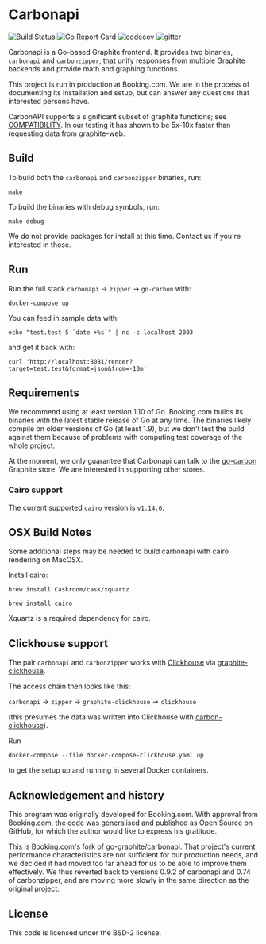 # Carbonapi

[![Build Status](https://travis-ci.com/bookingcom/carbonapi.svg?branch=master)](https://travis-ci.com/bookingcom/carbonapi)
[![Go Report Card](https://goreportcard.com/badge/github.com/bookingcom/carbonapi)](https://goreportcard.com/report/github.com/bookingcom/carbonapi)
[![codecov](https://codecov.io/gh/bookingcom/carbonapi/branch/master/graph/badge.svg)](https://codecov.io/gh/bookingcom/carbonapi)
[![gitter](https://img.shields.io/badge/chat-on%20gitter-green.svg)](https://gitter.im/carbonapi/community)

Carbonapi is a Go-based Graphite frontend. It provides two binaries,
`carbonapi` and `carbonzipper`, that unify responses from multiple Graphite
backends and provide math and graphing functions.

This project is run in production at Booking.com. We are in the process of
documenting its installation and setup, but can answer any questions that
interested persons have.

CarbonAPI supports a significant subset of graphite functions; see
[COMPATIBILITY](COMPATIBILITY.md). In our testing it has shown to be 5x-10x
faster than requesting data from graphite-web.

## Build

To build both the `carbonapi` and `carbonzipper` binaries, run:

```
make
```

To build the binaries with debug symbols, run:

```
make debug
```

We do not provide packages for install at this time. Contact us if you're
interested in those.

## Run

Run the full stack `carbonapi` -> `zipper` -> `go-carbon` with:

```
docker-compose up
```

You can feed in sample data with:

```
echo "test.test 5 `date +%s`" | nc -c localhost 2003
```

and get it back with:

```
curl 'http://localhost:8081/render?target=test.test&format=json&from=-10m'
```

## Requirements

We recommend using at least version 1.10 of Go. Booking.com builds its binaries
with the latest stable release of Go at any time. The binaries likely compile
on older versions of Go (at least 1.9), but we don't test the build against
them because of problems with computing test coverage of the whole project.

At the moment, we only guarantee that Carbonapi can talk to the
[go-carbon](https://github.com/go-graphite/go-carbon)
Graphite store. We are interested in supporting other stores.

### Cairo support

The current supported `cairo` version is `v1.14.6`.


## OSX Build Notes

Some additional steps may be needed to build carbonapi with cairo rendering on
MacOSX.

Install cairo:

```
brew install Caskroom/cask/xquartz

brew install cairo
```

Xquartz is a required dependency for cairo.

## Clickhouse support

The pair `carbonapi` and `carbonzipper` works with [Clickhouse](https://clickhouse.yandex) via [graphite-clickhouse](https://github.com/lomik/graphite-clickhouse).

The access chain then looks like this:

`carbonapi` -> `zipper` -> `graphite-clickhouse` -> `clickhouse`

(this presumes the data was written into Clickhouse with [carbon-clickhouse](https://github.com/lomik/carbon-clickhouse)).

Run

```
docker-compose --file docker-compose-clickhouse.yaml up
```

to get the setup up and running in several Docker containers.

## Acknowledgement and history

This program was originally developed for Booking.com. With approval
from Booking.com, the code was generalised and published as Open Source
on GitHub, for which the author would like to express his gratitude.

This is Booking.com's fork of
[go-graphite/carbonapi](https://github.com/go-graphite/carbonapi).
That project's current performance characteristics are not sufficient for our
production needs, and we decided it had moved too far ahead for us to be able
to improve them effectively. We thus reverted back to versions 0.9.2 of
carbonapi and 0.74 of carbonzipper, and are moving more slowly in the same
direction as the original project.


## License

This code is licensed under the BSD-2 license.
